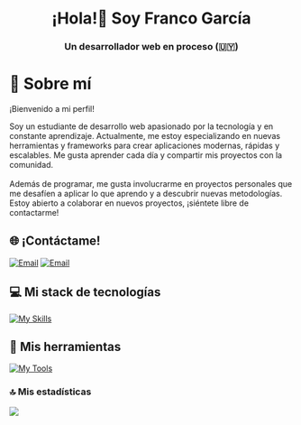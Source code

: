 <h1 align="center">¡Hola!👋 Soy Franco García</h1>
<h3 align="center">Un desarrollador web en proceso (🇺🇾)</h3>

# 🙋 Sobre mí
¡Bienvenido a mi perfil!

Soy un estudiante de desarrollo web apasionado por la tecnología y en constante aprendizaje. Actualmente, me estoy especializando en nuevas herramientas y frameworks para crear aplicaciones modernas, rápidas y escalables. Me gusta aprender cada día y compartir mis proyectos con la comunidad. <br> <br>
Además de programar, me gusta involucrarme en proyectos personales que me desafíen a aplicar lo que aprendo y a descubrir nuevas metodologías. Estoy abierto a colaborar en nuevos proyectos, ¡siéntete libre de contactarme!

## 🌐 ¡Contáctame!
[![Email](https://skillicons.dev/icons?i=linkedin)](https://www.linkedin.com/in/grcfranco/) 
[![Email](https://skillicons.dev/icons?i=gmail)](mailto:grcfranco06@gmail.com)

## 💻 Mi stack de tecnologías
[![My Skills](https://skillicons.dev/icons?i=html,css,js,astro,react,bootstrap,tailwind,php,py,mysql,nodejs,bun)](https://skillicons.dev)<br>

## 🔧 Mis herramientas
[![My Tools](https://skillicons.dev/icons?i=windows,vscode,powershell,git,github,figma,stackoverflow,notion)](https://skillicons.dev)<br>

### 🔝 Mis estadísticas
![](https://github-contributor-stats.vercel.app/api?username=grcfran&limit=5&theme=dark&combine_all_yearly_contributions=true)


